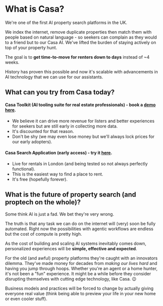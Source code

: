 # What is Casa?
We're one of the first AI property search platforms in the UK.

We index the internet, remove duplicate properties then match them with people based on natural language - so seekers can complain as they would to a friend but to our Casa AI. We've lifted the burden of staying actively on top of your property hunt.

The goal is to <b>get time-to-move for renters down to days</b> instead of ~4 weeks. 

History has proven this possible and now it's scalable with advancements in AI  technology that we can use for our assistants.

## What can you try from Casa today?
#### Casa Toolkit (AI tooling suite for real estate professionals) - book a [demo here](https://cal.com/rowan-casa-platform/toolkit-demo).
- We believe it can drive more revenue for listers and better experiences for seekers but are still early in collecting more data.
- It's discounted for that reason.
- Don't be shy (we may even lose money but we'll always lock prices for our early adopters). 
#### Casa Search Application (early access) - try it [here](https://using.casa).
- Live for rentals in London (and being tested so not always perfectly functional).
- This is the easiest way to find a place to rent.
- It's free (hopefully forever).

## What is the future of property search (and proptech on the whole)?
Some think AI is just a fad. We bet they're very wrong. 

The truth is that any task we can do on the internet will (very) soon be fully automated. Right now the possibilities with agentic workflows are endless but the cost of compute is pretty high. 

As the cost of building and scaling AI systems inevitably comes down, personalized experiences will be <b>simple, effective and expected</b>.

For the old (and awful) property platforms they're caught with an innovators dilemma. They've made money for decades from <i>making our lives hard</i> and having you jump through hoops. Whether you're an agent or a home hunter, it's not been a "fun" experience. It might be a while before they consider disrupting themselves with cutting edge technology, like Casa. 😉

Business models and practices will be forced to change by actually giving everyone real value (think being able to preview your life in your new home or even cooler stuff).
